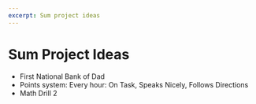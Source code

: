 ```yaml
---
excerpt: Sum project ideas
---
```


Sum Project Ideas
=================

* First National Bank of Dad
* Points system: Every hour: On Task, Speaks Nicely, Follows Directions
* Math Drill 2


